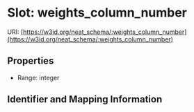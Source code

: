 # Slot: weights_column_number

URI: [https://w3id.org/neat_schema/:weights_column_number](https://w3id.org/neat_schema/:weights_column_number)



<!-- no inheritance hierarchy -->


## Properties

 * Range: integer



## Identifier and Mapping Information





